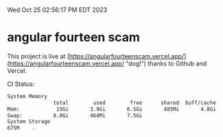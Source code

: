 Wed Oct 25 02:56:17 PM EDT 2023

# angular fourteen scam


This project is live at [https://angularfourteenscam.vercel.app/](https://angularfourteenscam.vercel.app/ "dog!") thanks to Github and Vercel.

CI Status: 

```bash
System Memory
               total        used        free      shared  buff/cache   available
Mem:            15Gi       3.9Gi       6.5Gi       485Mi       4.8Gi        10Gi
Swap:          8.0Gi       464Mi       7.5Gi
System Storage
675M	.
```
```bash
